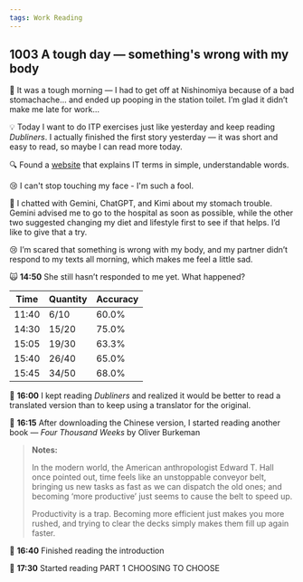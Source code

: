 ```yaml
---
tags: Work Reading
---
```


## 1003 A tough day — something's wrong with my body

💩 It was a tough morning — I had to get off at Nishinomiya because of a bad stomachache… and ended up pooping in the station toilet. I’m glad it didn’t make me late for work…

💡 Today I want to do ITP exercises just like yesterday and keep reading *Dubliners*. I actually finished the first story yesterday — it was short and easy to read, so maybe I can read more today.

🔍 Found a [website](https://wa3.i-3-i.info/index.html) that explains IT terms in simple, understandable words.

😢 I can't stop touching my face - I'm such a fool.

💬 I chatted with Gemini, ChatGPT, and Kimi about my stomach trouble. 
Gemini advised me to go to the hospital as soon as possible, while the other two suggested changing my diet and lifestyle first to see if that helps. I’d like to give that a try.

😢 I’m scared that something is wrong with my body, and my partner didn’t respond to my texts all morning, which makes me feel a little sad.

🙀 **14:50** She still hasn’t responded to me yet. What happened?


|Time|Quantity|Accuracy|
| --- |  ---  |  ---  |
|11:40| 6/10  | 60.0% |
|14:30| 15/20 | 75.0% |
|15:05| 19/30 | 63.3% |
|15:40| 26/40 | 65.0% |
|15:45| 34/50 | 68.0% |

📖 **16:00** I kept reading *Dubliners* and realized it would be better to read a translated version than to keep using a translator for the original.

📖 **16:15** After downloading the Chinese version, I started reading another book — *Four Thousand Weeks* by Oliver Burkeman

>**Notes:**
>
>In the modern world, the American anthropologist Edward T. Hall once pointed out, time feels like an unstoppable conveyor belt, bringing us new tasks as fast as we can dispatch the old ones; and becoming ‘more productive’ just seems to cause the belt to speed up.
>
>Productivity is a trap. Becoming more efficient just makes you more rushed, and trying to clear the decks simply makes them fill up again faster. 

📘 **16:40** Finished reading the introduction 

📖 **17:30** Started reading PART 1 CHOOSING TO CHOOSE 
